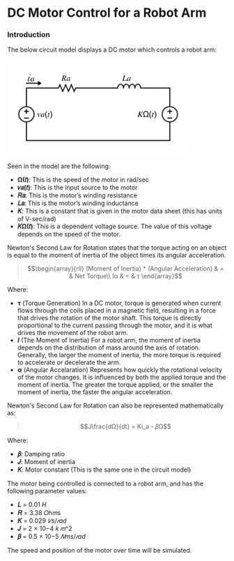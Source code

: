# DC Motor Control for a Robot Arm
### Introduction
The below circuit model displays a DC motor which controls a robot arm:

![DCMotorCircuit](https://github.com/QueenSophiaLo/MATLAB-Circuits-Projects/blob/main/Images/DC%20Robot%20Arm%20Motor.png)

Seen in the model are the following:
  * **Ω(𝑡)**: This is the speed of the motor in rad/sec
  * **𝑣𝑎(𝑡)**: This is the input source to the motor
  * **𝑅𝑎**: This is the motor’s winding resistance
  * **𝐿𝑎**: This is the motor’s winding inductance
  * **𝐾**: This is a constant that is given in the motor data sheet (this has units of V-sec/rad)
  * **𝐾Ω(𝑡)**: This is a dependent voltage source. The value of this voltage depends on the speed of the motor.

Newton's Second Law for Rotation states that the torque acting on an object is equal to the moment of inertia of the object times its angular acceleration.
> $$\begin{array}{rll}
>  	(Moment of Inertia) * (Angular Acceleration)  & = & Net Torque\\
> 	Iα & = & τ
> \end{array}$$

Where:
 * **τ** (Torque Generation) In a DC motor, torque is generated when current flows through the coils placed in a magnetic field, resulting in a force that drives the rotation of the motor shaft. This torque is directly proportional to the current passing through the motor, and it is what drives the movement of the robot arm.
 * **$I$** (The Moment of Inertia) For a robot arm, the moment of inertia depends on the distribution of mass around the axis of rotation. Generally, the larger the moment of inertia, the more torque is required to accelerate or decelerate the arm.
 * **α** (Angular Accelaration) Represents how quickly the rotational velocity of the motor changes. It is influenced by both the applied torque and the moment of inertia. The greater the torque applied, or the smaller the moment of inertia, the faster the angular acceleration.

Newton's Second Law for Rotation can also be represented mathematically as:
> $$J\frac{dΩ}{dt} = Ki_a - 𝛽Ω$$

Where:
  * **𝛽**: Damping ratio
  * **𝐽**: Moment of inertia
  * **𝐾**: Motor constant (This is the same one in the circuit model)

The motor being controlled is connected to a robot arm, and has the following parameter values:
  * **𝐿** = 0.01 𝐻
  * **𝑅** = 3.38 𝑂ℎ𝑚s
  * **𝐾** = 0.029 $𝑉s/𝑟ad$
  * **𝐽** = 2 × 10−4 𝑘 𝑚^2
  * **𝛽** = 0.5 × 10−5 $𝑁ms/𝑟ad$

The speed and position of the motor over time will be simulated.
